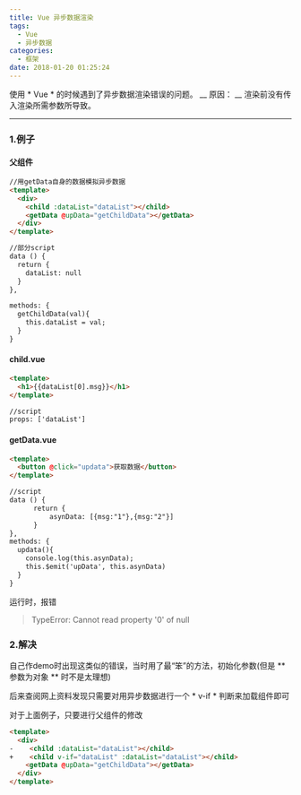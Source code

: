 ```yaml
---
title: Vue 异步数据渲染
tags:
  - Vue
  - 异步数据
categories:
  - 框架
date: 2018-01-20 01:25:24
---
```



使用 * Vue * 的时候遇到了异步数据渲染错误的问题。
__ 原因： __ 渲染前没有传入渲染所需参数所导致。

<!--more-->
---

### 1.例子

#### 父组件
```html
//用getData自身的数据模拟异步数据
<template>
  <div>
    <child :dataList="dataList"></child>
    <getData @upData="getChildData"></getData>
  </div>
</template>

//部分script
data () {
  return {
    dataList: null
  }
},

methods: {
  getChildData(val){
    this.dataList = val;
  }
}


```

#### child.vue
```html
<template>
  <h1>{{dataList[0].msg}}</h1>
</template>

//script
props: ['dataList']

```

#### getData.vue
```html
<template>
  <button @click="updata">获取数据</button>
</template>

//script
data () {
      return {
          asynData: [{msg:"1"},{msg:"2"}]
      }
},
methods: {
  updata(){
    console.log(this.asynData);
    this.$emit('upData', this.asynData)
  }
}

```

运行时，报错
>TypeError: Cannot read property '0' of null

### 2.解决

自己作demo时出现这类似的错误，当时用了最“笨”的方法，初始化参数(但是 ** 参数为对象 ** 时不是太理想)

后来查阅网上资料发现只需要对用异步数据进行一个 * v-if * 判断来加载组件即可

对于上面例子，只要进行父组件的修改

```html
<template>
  <div>
-    <child :dataList="dataList"></child>
+    <child v-if="dataList" :dataList="dataList"></child>
    <getData @upData="getChildData"></getData>
  </div>
</template>
```
